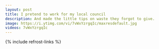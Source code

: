 ```yaml
---
layout: post
title: I pretend to work for my local council
description: And made the little tips on waste they forgot to give.
image: https://i.ytimg.com/vi/7vWxYzrgqIc/maxresdefault.jpg
videos: 7vWxYzrgqIc
---
```


<div class="youtube-player" data-id="{{ page.videos }}" data-thumb="{{ page.image }}"></div>

<div class="youtube-player" data-id="SBF_Ld3rRoc" data-thumb="https://i.ytimg.com/vi/SBF_Ld3rRoc/maxresdefault.jpg"></div>

<div class="youtube-player" data-id="TeaOmZ57UKE" data-thumb="https://i.ytimg.com/vi/TeaOmZ57UKE/maxresdefault.jpg"></div>

<div class="youtube-player" data-id="1re8Y-JoD78" data-thumb="https://i.ytimg.com/vi/1re8Y-JoD78/maxresdefault.jpg"></div>

{% include refrost-links %}
